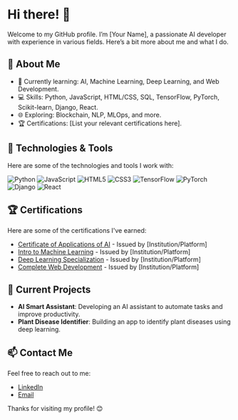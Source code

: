 # Hi there! 👋

Welcome to my GitHub profile. I’m [Your Name], a passionate AI developer with experience in various fields. Here’s a bit more about me and what I do.

## 🌟 About Me

- 🚀 Currently learning: AI, Machine Learning, Deep Learning, and Web Development.
- 💻 Skills: Python, JavaScript, HTML/CSS, SQL, TensorFlow, PyTorch, Scikit-learn, Django, React.
- 🌐 Exploring: Blockchain, NLP, MLOps, and more.
- 🏆 Certifications: [List your relevant certifications here].

## 🔧 Technologies & Tools

Here are some of the technologies and tools I work with:

![Python](https://img.shields.io/badge/Python-3776AB?style=flat&logo=python&logoColor=white)
![JavaScript](https://img.shields.io/badge/JavaScript-F7DF1E?style=flat&logo=javascript&logoColor=black)
![HTML5](https://img.shields.io/badge/HTML5-E34F26?style=flat&logo=html5&logoColor=white)
![CSS3](https://img.shields.io/badge/CSS3-1572B6?style=flat&logo=css3&logoColor=white)
![TensorFlow](https://img.shields.io/badge/TensorFlow-FF6F00?style=flat&logo=tensorflow&logoColor=white)
![PyTorch](https://img.shields.io/badge/PyTorch-EE4C2C?style=flat&logo=pytorch&logoColor=white)
![Django](https://img.shields.io/badge/Django-092E20?style=flat&logo=django&logoColor=white)
![React](https://img.shields.io/badge/React-61DAFB?style=flat&logo=react&logoColor=black)

## 🏆 Certifications

Here are some of the certifications I've earned:
- [Certificate of Applications of AI](#) - Issued by [Institution/Platform]
- [Intro to Machine Learning](#) - Issued by [Institution/Platform]
- [Deep Learning Specialization](#) - Issued by [Institution/Platform]
- [Complete Web Development](#) - Issued by [Institution/Platform]

## 🌱 Current Projects

- **AI Smart Assistant**: Developing an AI assistant to automate tasks and improve productivity.
- **Plant Disease Identifier**: Building an app to identify plant diseases using deep learning.

## 📫 Contact Me

Feel free to reach out to me:
- [LinkedIn](https://www.linkedin.com/in/your-profile)
- [Email](mailto:your-email@example.com)

Thanks for visiting my profile! 😊

